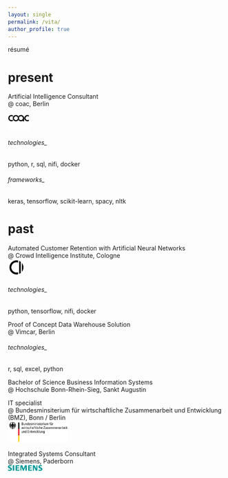 ```yaml
---
layout: single
permalink: /vita/
author_profile: true
---
```


résumé

# present
Artificial Intelligence Consultant 
<br/>@ coac, Berlin
<br/><img src="/assets/images/coac.jpg" width="50">

###### technologies_
python, r, sql, nifi, docker
###### frameworks_ 
keras, tensorflow, scikit-learn, spacy, nltk

# past

Automated Customer Retention with Artificial Neural Networks 
<br/>@ Crowd Intelligence Institute, Cologne
<br/><img src="/assets/images/cii.jpg" width="40">

###### technologies_
python, tensorflow, nifi, docker

Proof of Concept Data Warehouse Solution
<br/>@ Vimcar, Berlin

###### technologies_
r, sql, excel, python

Bachelor of Science Business Information Systems 
<br/>@ Hochschule Bonn-Rhein-Sieg, Sankt Augustin

IT specialist 
<br/>@ Bundesminsiterium für wirtschaftliche Zusammenarbeit und Entwicklung (BMZ), Bonn / Berlin
<br/><img src="/assets/images/BMZ.png" width="140">

Integrated Systems Consultant 
<br/>@ Siemens, Paderborn
<br/><img src="/assets/images/siemens.png " width="80">
